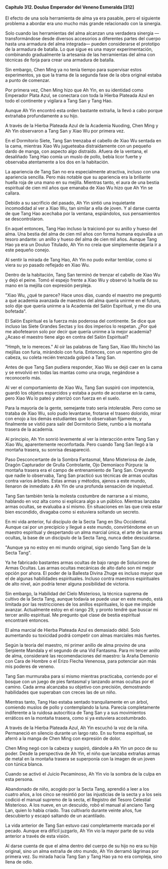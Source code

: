 
#### Capítulo 312. Douluo Emperador del Veneno Esmeralda [312]


El efecto de una sola herramienta de alma ya era pasable, pero el siguiente problema a abordar era uno mucho más grande relacionado con la sinergia.

Solo cuando las herramientas del alma alcanzan una verdadera sinergia —transformándose desde diversos accesorios a diferentes partes del cuerpo hasta una armadura del alma integrada— pueden considerarse el prototipo de la armadura de batalla. Lo que sigue es una mayor experimentación, combinando gradualmente la artesanía de las herramientas del alma con técnicas de forja para crear una armadura de batalla.

Sin embargo, Chen Ming ya no tenía tiempo para supervisar estos experimentos, ya que la trama de la segunda fase de la obra original estaba a punto de comenzar.

Por primera vez, Chen Ming hizo que Ah Yin, en su identidad como Emperador Plata Azul, se conectara con toda la Hierba Plateada Azul en todo el continente y vigilara a Tang San y Tang Hao.

Aunque Ah Yin encontró esta orden bastante extraña, la llevó a cabo porque extrañaba profundamente a su hijo.

A través de la Hierba Plateada Azul de la Academia Nuoding, Chen Ming y Ah Yin observaron a Tang San y Xiao Wu por primera vez.

En el Dormitorio Siete, Tang San trenzaba el cabello de Xiao Wu sentada en la cama, mientras Xiao Wu jugueteaba distraídamente con un pequeño dardo de manga, con aspecto algo distraído. Afuera de la ventana, el desaliñado Tang Hao comía un muslo de pollo, bebía licor fuerte y observaba atentamente a los dos en la habitación.

La apariencia de Tang San no era especialmente atractiva, incluso con una apariencia sencilla. Pero más notable que su apariencia era la brillante huella roja de una mano en su mejilla. Mientras tanto, el aura de una bestia espiritual de cien mil años que emanaba de Xiao Wu hizo que Ah Yin se callara.

Debido a su sacrificio del pasado, Ah Yin sintió una inquietante incomodidad al ver a Xiao Wu, tan similar a ella de joven. Y al darse cuenta de que Tang Hao acechaba por la ventana, espiándolos, sus pensamientos se descontrolaron.

En aquel entonces, Tang Hao incluso la traicionó por su anillo y hueso del alma. Una bestia del alma de cien mil años con forma humana equivalía a un tesoro andante: un anillo y hueso del alma de cien mil años. Aunque Tang Hao ya era un Douluo Titulado, Ah Yin no creía que simplemente dejaría ir a este pequeño conejo.

Al sentir la mirada de Tang Hao, Ah Yin no pudo evitar temblar, como si viera su yo pasado reflejado en Xiao Wu.

Dentro de la habitación, Tang San terminó de trenzar el cabello de Xiao Wu y dejó el peine. Tomó el espejo frente a Xiao Wu y observó la huella de su mano en la mejilla con expresión perpleja.

"Xiao Wu, ¿qué te parece? Hace unos días, cuando el maestro me preguntó a qué academia avanzada de maestros del alma quería unirme en el futuro, solo dije que quería unirme a la Academia del Salón Espiritual, y me dio una bofetada".

El Salón Espiritual es la fuerza más poderosa del continente. Se dice que incluso las Siete Grandes Sectas y los dos imperios lo respetan. ¿Por qué me abofetearon solo por decir que quería unirme a la mejor academia? ¿Acaso el maestro tiene algo en contra del Salón Espiritual?

"Hmph, te lo mereces." Al oír las palabras de Tang San, Xiao Wu hinchó las mejillas con furia, mirándolo con furia. Entonces, con un repentino giro de cabeza, su coleta recién trenzada golpeó a Tang San.

Antes de que Tang San pudiera responder, Xiao Wu se dejó caer en la cama y se envolvió en todas las mantas como una oruga, negándose a reconocerlo más.

Al ver el comportamiento de Xiao Wu, Tang San suspiró con impotencia, guardó los objetos esparcidos y estaba a punto de acostarse en la cama, pero Xiao Wu lo pateó y aterrizó con fuerza en el suelo.

Para la mayoría de la gente, semejante trato sería intolerable. Pero como se trataba de Xiao Wu, solo pudo levantarse, frotarse el trasero dolorido, mirar con enojo a los demás estudiantes que lo observaban fijamente, y finalmente se vistió para salir del Dormitorio Siete, rumbo a la montaña trasera de la academia.

Al principio, Ah Yin sonrió levemente al ver la interacción entre Tang San y Xiao Wu, aparentemente reconfortada. Pero cuando Tang San llegó a la montaña trasera, su sonrisa desapareció.

Paso Desconcertante de la Sombra Fantasmal, Mano Misteriosa de Jade, Dragón Capturador de Grulla Controlante, Ojo Demoniaco Púrpura: la montaña trasera era el campo de entrenamiento de Tang San. Creyendo que nadie lo observaba, Tang San practicó sus técnicas de armas ocultas contra varios árboles. Estas armas y métodos, ajenos a este mundo, llenaron de inmediato a Ah Yin de una profunda sensación de inquietud.

Tang San también tenía la molesta costumbre de narrarse a sí mismo, hablando en voz alta como si explicara algo a un público. Mientras lanzaba armas ocultas, se evaluaba a sí mismo. En situaciones en las que creía estar bien escondido, divagaba como si estuviera soltando un secreto.

En mi vida anterior, fui discípulo de la Secta Tang en Shu Occidental. Aunque caí por un precipicio y llegué a este mundo, convirtiéndome en un maestro espiritual y despertando un alma marcial única, el arte de las armas ocultas, la base de un discípulo de la Secta Tang, nunca debe descuidarse.

"Aunque ya no estoy en mi mundo original, sigo siendo Tang San de la Secta Tang".

Ya he fabricado bastantes armas ocultas de bajo rango de Soluciones de Armas Ocultas. Las armas ocultas mecánicas de alto daño son mi mejor opción por ahora. El poder de la Ballesta Divina Zhuge es incluso mayor que el de algunas habilidades espirituales. Incluso contra maestros espirituales de alto nivel, aún podría tener alguna posibilidad de victoria.

Sin embargo, la Habilidad del Cielo Misterioso, la técnica suprema de cultivo de la Secta Tang, aunque todavía se puede usar en este mundo, está limitada por las restricciones de los anillos espirituales, lo que me impide avanzar. Actualmente estoy en el rango 29, y pronto tendré que buscar mi tercer anillo espiritual. Me pregunto qué clase de bestia espiritual encontraré entonces.

El alma marcial de Hierba Plateada Azul es demasiado débil. Solo aumentando su toxicidad podrá competir con almas marciales más fuertes.

Según la teoría del maestro, mi primer anillo de alma provino de una Serpiente Mandala y el segundo de una Vid Fantasma. Para mi tercer anillo de alma, consideraré las recomendaciones del maestro: la Araña Demonio con Cara de Hombre o el Erizo Flecha Venenosa, para potenciar aún más mis poderes de veneno.

Tang San murmuraba para sí mismo mientras practicaba, corriendo por el bosque con un juego de pies fantasmal y lanzando armas ocultas por el camino. Cada arma alcanzaba su objetivo con precisión, demostrando habilidades que superaban con creces las de un niño.

Mientras tanto, Tang Hao estaba sentado tranquilamente en un árbol, comiendo muslos de pollo y contemplando la luna. Parecía completamente indiferente a la ruidosa autocrítica de Tang San y a sus movimientos erráticos en la montaña trasera, como si ya estuviera acostumbrado.

A través de la Hierba Plateada Azul, Ah Yin escuchó la voz de la niña. Permaneció en silencio durante un largo rato. En su forma espiritual, se aferró a la manga de Chen Ming con expresión de dolor.

Chen Ming negó con la cabeza y suspiró, dándole a Ah Yin un poco de su poder. Desde la perspectiva de Ah Yin, el niño que lanzaba extrañas armas de metal en la montaña trasera se superponía con la imagen de un joven con túnica blanca.

Cuando se activó el Juicio Pecaminoso, Ah Yin vio la sombra de la culpa en esta persona.

Abandonado de niño, acogido por la Secta Tang, aprendió a leer a los cuatro años, a los cinco se resintió por las injusticias de la secta y a los seis codició el manual supremo de la secta, el Registro del Tesoro Celestial Misterioso. A los nueve, en un descuido, robó el manual al anciano Tang Lan, quien lo había criado. Tras cultivarlo durante veinte años, fue descubierto y escapó saltando de un acantilado.

La vida anterior de Tang San estuvo casi completamente marcada por el pecado. Aunque era difícil juzgarlo, Ah Yin vio la mayor parte de su vida anterior a través de esta visión.

Al darse cuenta de que el alma dentro del cuerpo de su hijo no era su hijo original, sino un alma extraña de otro mundo, Ah Yin derramó lágrimas por primera vez. Su mirada hacia Tang San y Tang Hao ya no era compleja, sino llena de odio.
